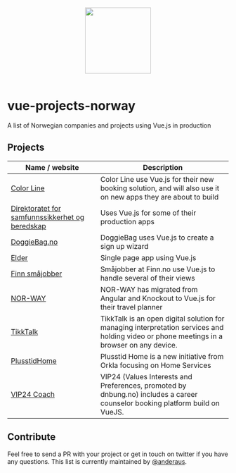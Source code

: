 <p align="center">
  <br>
  <img width="150" src="http://012.vuejs.org/images/logo.png">
  <br>
  <br>
</p>

# vue-projects-norway

A list of Norwegian companies and projects using Vue.js in production

## Projects

Name / website | Description
| --- | ---- |
[Color Line](https://www.colorline.no/) | Color Line use Vue.js for their new booking solution, and will also use it on new apps they are about to build
[Direktoratet for samfunnssikkerhet og beredskap](https://www.dsb.no/) | Uses Vue.js for some of their production apps
[DoggieBag.no](https://doggiebag.no/) | DoggieBag uses Vue.js to create a sign up wizard
[Elder](https://elder.no/) | Single page app using Vue.js
[Finn småjobber](https://www.nu.nl/) | Småjobber at Finn.no use Vue.js to handle several of their views
[NOR-WAY](https://www.nor-way.no) | NOR-WAY has migrated from Angular and Knockout to Vue.js for their travel planner 
[TikkTalk](https://my.tikktalk.com/) | TikkTalk is an open digital solution for managing interpretation services and holding video or phone meetings in a browser on any device. 
[PlusstidHome](https://plusstidhome.no) | Plusstid Home is a new initiative from Orkla focusing on Home Services
[VIP24 Coach](https://my.vip24.coach) | VIP24 (Values Interests and Preferences, promoted by dnbung.no) includes a career counselor booking platform build on VueJS.

## Contribute

Feel free to send a PR with your project or get in touch on twitter if you have any questions. This list is currently maintained by [@anderaus](https://twitter.com/anderaus).
